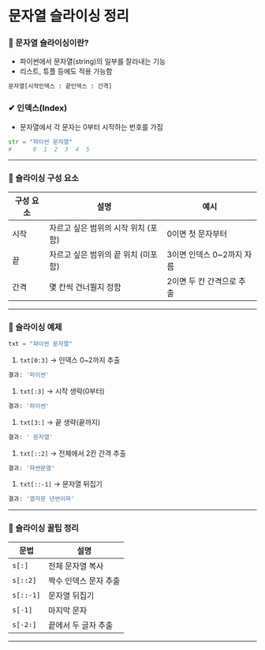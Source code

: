 # 문자열 슬라이싱 정리

### 🔹 문자열 슬라이싱이란?

- 파이썬에서 문자열(string)의 일부를 잘라내는 기능
- 리스트, 튜플 등에도 적용 가능함

```python
문자열[시작인덱스 : 끝인덱스 : 간격]

```

### ✔ 인덱스(Index)

- 문자열에서 각 문자는 0부터 시작하는 번호를 가짐

```python
str = "파이썬 문자열"
#      0  1  2  3  4  5

```

---

### 🔸 슬라이싱 구성 요소

| 구성 요소 | 설명 | 예시 |
| --- | --- | --- |
| 시작 | 자르고 싶은 범위의 시작 위치 (포함) | 0이면 첫 문자부터 |
| 끝 | 자르고 싶은 범위의 끝 위치 (미포함) | 3이면 인덱스 0~2까지 자름 |
| 간격 | 몇 칸씩 건너뛸지 정함 | 2이면 두 칸 간격으로 추출 |

---

### 🔸 슬라이싱 예제

```python
txt = "파이썬 문자열"

```

1. `txt[0:3]` → 인덱스 0~2까지 추출

```python
결과: '파이썬'

```

1. `txt[:3]` → 시작 생략(0부터)

```python
결과: '파이썬'

```

1. `txt[3:]` → 끝 생략(끝까지)

```python
결과: ' 문자열'

```

1. `txt[::2]` → 전체에서 2칸 간격 추출

```python
결과: '파썬문열'

```

1. `txt[::-1]` → 문자열 뒤집기

```python
결과: '열자문 년썬이파'

```

---

### 🎯 슬라이싱 꿀팁 정리

| 문법 | 설명 |
| --- | --- |
| `s[:]` | 전체 문자열 복사 |
| `s[::2]` | 짝수 인덱스 문자 추출 |
| `s[::-1]` | 문자열 뒤집기 |
| `s[-1]` | 마지막 문자 |
| `s[-2:]` | 끝에서 두 글자 추출 |

---